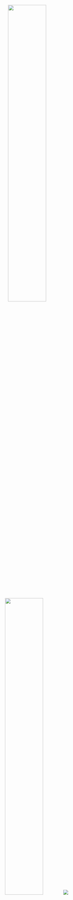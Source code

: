 <p align="center">
  <img height="50%" width="auto" src ="https://github-readme-stats.vercel.app/api?username=LucaZH&show_icons=true&count_private=true&theme=darcula&hide_border=true&hide=issues,contribs&bg_color=00000000">
  <img height="50%" width="auto" src ="https://github-readme-stats.vercel.app/api/top-langs/?username=LucaZH&layout=compact&hide_border=true&theme=darcula&bg_color=00000000&langs_count=6&hide=jupyter%20notebook,tex,css,php&exclude_repo=Pacman-AI">
  <img src ="https://github-readme-streak-stats.herokuapp.com?user=LucaZH&theme=darcula&hide_border=true&background=FFFFFF00">
  <br>
  <br>
</p>

<!-- <p align="center">
  <img align="left" src ="https://github-readme-stats.vercel.app/api/pin/?username=LucaZH&repo=ytdx">
  <img align="right" src ="https://github-readme-stats.vercel.app/api/pin/?username=LucaZH&repo=pixel-weather">
</p> -->
